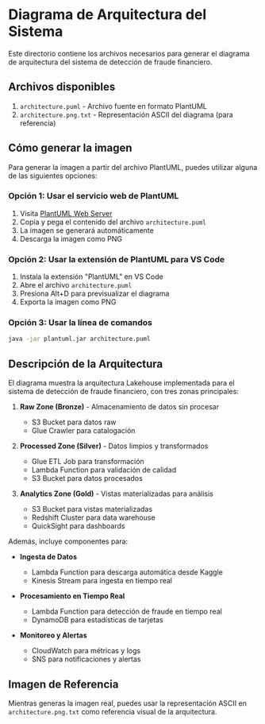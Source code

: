 # Diagrama de Arquitectura del Sistema

Este directorio contiene los archivos necesarios para generar el diagrama de arquitectura del sistema de detección de fraude financiero.

## Archivos disponibles

1. `architecture.puml` - Archivo fuente en formato PlantUML
2. `architecture.png.txt` - Representación ASCII del diagrama (para referencia)

## Cómo generar la imagen

Para generar la imagen a partir del archivo PlantUML, puedes utilizar alguna de las siguientes opciones:

### Opción 1: Usar el servicio web de PlantUML

1. Visita [PlantUML Web Server](http://www.plantuml.com/plantuml/uml/)
2. Copia y pega el contenido del archivo `architecture.puml`
3. La imagen se generará automáticamente
4. Descarga la imagen como PNG

### Opción 2: Usar la extensión de PlantUML para VS Code

1. Instala la extensión "PlantUML" en VS Code
2. Abre el archivo `architecture.puml`
3. Presiona Alt+D para previsualizar el diagrama
4. Exporta la imagen como PNG

### Opción 3: Usar la línea de comandos

```bash
java -jar plantuml.jar architecture.puml
```

## Descripción de la Arquitectura

El diagrama muestra la arquitectura Lakehouse implementada para el sistema de detección de fraude financiero, con tres zonas principales:

1. **Raw Zone (Bronze)** - Almacenamiento de datos sin procesar
   - S3 Bucket para datos raw
   - Glue Crawler para catalogación

2. **Processed Zone (Silver)** - Datos limpios y transformados
   - Glue ETL Job para transformación
   - Lambda Function para validación de calidad
   - S3 Bucket para datos procesados

3. **Analytics Zone (Gold)** - Vistas materializadas para análisis
   - S3 Bucket para vistas materializadas
   - Redshift Cluster para data warehouse
   - QuickSight para dashboards

Además, incluye componentes para:

- **Ingesta de Datos**
  - Lambda Function para descarga automática desde Kaggle
  - Kinesis Stream para ingesta en tiempo real

- **Procesamiento en Tiempo Real**
  - Lambda Function para detección de fraude en tiempo real
  - DynamoDB para estadísticas de tarjetas

- **Monitoreo y Alertas**
  - CloudWatch para métricas y logs
  - SNS para notificaciones y alertas

## Imagen de Referencia

Mientras generas la imagen real, puedes usar la representación ASCII en `architecture.png.txt` como referencia visual de la arquitectura. 